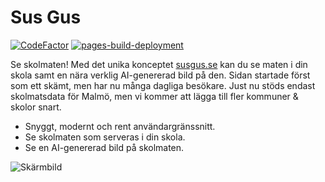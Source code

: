 # Sus Gus
[![CodeFactor](https://www.codefactor.io/repository/github/itzexotical/sus-gus/badge)](https://www.codefactor.io/repository/github/itzexotical/sus-gus)
[![pages-build-deployment](https://github.com/ItzExotical/sus-gus/actions/workflows/pages/pages-build-deployment/badge.svg)](https://github.com/ItzExotical/sus-gus/actions/workflows/pages/pages-build-deployment)
 
Se skolmaten! Med det unika konceptet [susgus.se](https://susgus.se) kan du se maten i din skola samt en nära verklig AI-genererad bild på den. Sidan startade först som ett skämt, men har nu många dagliga besökare. Just nu stöds endast skolmatsdata för Malmö, men vi kommer att lägga till fler kommuner & skolor snart.
 
 - Snyggt, modernt och rent användargränssnitt.
 - Se skolmaten som serveras i din skola.
 - Se en AI-genererad bild på skolmaten.
 
![Skärmbild](https://user-images.githubusercontent.com/93738720/215199873-b9f97921-12c0-44af-b9fd-ec8b7efc7495.png)
